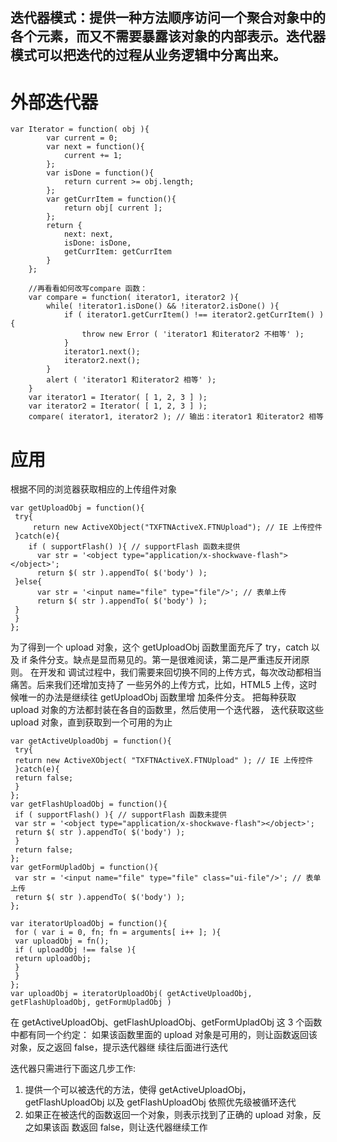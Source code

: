 ## 迭代器模式：提供一种方法顺序访问一个聚合对象中的各个元素，而又不需要暴露该对象的内部表示。迭代器模式可以把迭代的过程从业务逻辑中分离出来。

# 外部迭代器
```
var Iterator = function( obj ){
		var current = 0;
		var next = function(){
			current += 1;
		};
		var isDone = function(){
			return current >= obj.length;
		};
		var getCurrItem = function(){
			return obj[ current ];
		};
		return {
			next: next,
			isDone: isDone,
			getCurrItem: getCurrItem
		}
	};

	//再看看如何改写compare 函数：
	var compare = function( iterator1, iterator2 ){
		while( !iterator1.isDone() && !iterator2.isDone() ){
			if ( iterator1.getCurrItem() !== iterator2.getCurrItem() ){
				throw new Error ( 'iterator1 和iterator2 不相等' );
			}
			iterator1.next();
			iterator2.next();
		}
		alert ( 'iterator1 和iterator2 相等' );
	}
	var iterator1 = Iterator( [ 1, 2, 3 ] );
	var iterator2 = Iterator( [ 1, 2, 3 ] );
	compare( iterator1, iterator2 ); // 输出：iterator1 和iterator2 相等
```

# 应用
根据不同的浏览器获取相应的上传组件对象
```
var getUploadObj = function(){
 try{
     return new ActiveXObject("TXFTNActiveX.FTNUpload"); // IE 上传控件
 }catch(e){
    if ( supportFlash() ){ // supportFlash 函数未提供
      var str = '<object type="application/x-shockwave-flash"></object>';
      return $( str ).appendTo( $('body') );
 }else{
      var str = '<input name="file" type="file"/>'; // 表单上传
      return $( str ).appendTo( $('body') ); 
 }
 }
}; 
```

为了得到一个 upload 对象，这个 getUploadObj 函数里面充斥了 try，catch
以及 if 条件分支。缺点是显而易见的。第一是很难阅读，第二是严重违反开闭原则。 在开发和
调试过程中，我们需要来回切换不同的上传方式，每次改动都相当痛苦。后来我们还增加支持了
一些另外的上传方式，比如，HTML5 上传，这时候唯一的办法是继续往 getUploadObj 函数里增
加条件分支。
把每种获取 upload 对象的方法都封装在各自的函数里，然后使用一个迭代器，
迭代获取这些 upload 对象，直到获取到一个可用的为止

```
var getActiveUploadObj = function(){
 try{
 return new ActiveXObject( "TXFTNActiveX.FTNUpload" ); // IE 上传控件
 }catch(e){
 return false;
 }
};
var getFlashUploadObj = function(){
 if ( supportFlash() ){ // supportFlash 函数未提供
 var str = '<object type="application/x-shockwave-flash"></object>';
 return $( str ).appendTo( $('body') );
 }
 return false;
};
var getFormUpladObj = function(){
 var str = '<input name="file" type="file" class="ui-file"/>'; // 表单上传
 return $( str ).appendTo( $('body') );
}; 

var iteratorUploadObj = function(){
 for ( var i = 0, fn; fn = arguments[ i++ ]; ){
 var uploadObj = fn();
 if ( uploadObj !== false ){
 return uploadObj;
 }
 }
};
var uploadObj = iteratorUploadObj( getActiveUploadObj, getFlashUploadObj, getFormUpladObj )
```
在 getActiveUploadObj、getFlashUploadObj、getFormUpladObj 这 3 个函数中都有同一个约定：
如果该函数里面的 upload 对象是可用的，则让函数返回该对象，反之返回 false，提示迭代器继
续往后面进行迭代

迭代器只需进行下面这几步工作:
1. 提供一个可以被迭代的方法，使得 getActiveUploadObj，getFlashUploadObj 以及 getFlashUploadObj
依照优先级被循环迭代
2. 如果正在被迭代的函数返回一个对象，则表示找到了正确的 upload 对象，反之如果该函
数返回 false，则让迭代器继续工作
